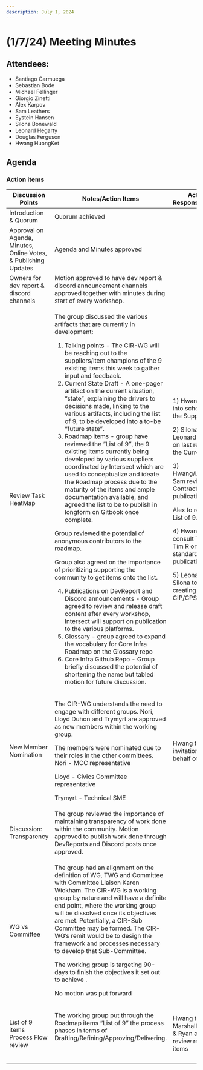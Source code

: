```yaml
---
description: July 1, 2024
---
```


# (1/7/24) Meeting Minutes

## Attendees:

* Santiago Carmuega
* Sebastian Bode
* Michael Fellinger
* Giorgio Zinetti
* Alex Karpov
* Sam Leathers
* Eystein Hansen
* Silona Bonewald
* Leonard Hegarty
* Douglas Ferguson
* Hwang HuongKet

## Agenda

### Action items

<table><thead><tr><th width="218">Discussion Points</th><th width="349">Notes/Action Items</th><th>Actions: Responsible/None</th></tr></thead><tbody><tr><td>Introduction &#x26; Quorum</td><td>Quorum achieved</td><td><br></td></tr><tr><td>Approval on Agenda, Minutes, Online Votes, &#x26; Publishing Updates</td><td>Agenda and Minutes approved</td><td><br></td></tr><tr><td>Owners for dev report &#x26; discord channels</td><td>Motion approved to have dev report &#x26; discord announcement channels approved together with minutes during start of every workshop.</td><td><br></td></tr><tr><td>Review Task HeatMap</td><td><p>The group discussed the various artifacts that are currently in development:</p><ol><li>Talking points - The CIR-WG will be reaching out to the suppliers/item champions of the 9 existing items this week to gather input and feedback. </li><li>Current State Draft - A one-pager artifact on the current situation, “state”, explaining the drivers to decisions made, linking to the various artifacts, including the list of 9, to be developed into a to-be “future state”. </li><li>Roadmap items - group have reviewed the “List of 9”, the 9 existing items currently being developed by various suppliers coordinated by Intersect which are used to conceptualize and ideate the Roadmap process due to the maturity of the items and ample documentation available, and agreed the list to be to publish in longform on Gitbook once complete.</li></ol><p>Group reviewed the potential of anonymous contributors to the roadmap.</p><p>Group also agreed on the importance of prioritizing supporting the community to get items onto the list.</p><ol start="4"><li>Publications on DevReport and Discord announcements - Group agreed to review and release draft content after every workshop, Intersect will support on publication to the various platforms. </li><li>Glossary - group agreed to expand the vocabulary for Core Infra Roadmap on the Glossary repo</li><li>Core Infra Github Repo - Group briefly discussed the potential of shortening the name but tabled motion for future discussion.</li></ol></td><td><p>1) Hwang to look into schedule with the Suppliers</p><p>2) Silona &#x26; Sam &#x26; Leonard to work on last review on the Current State </p><p>3) Hwang/Leonard/ Sam review ZkP Contract before publication.</p><p>Alex to review the List of 9.</p><p>4) Hwang to consult Tim H &#x26; Tim R on the standard for publication</p><p>5) Leonard/Sam/ Silona to start with creating draft for CIP/CPS</p></td></tr><tr><td>New Member Nomination</td><td><p>The CIR-WG understands the need to engage with different groups. Nori, Lloyd Duhon and Trymyrt are approved as new members within the working group. </p><p>The members were nominated due to their roles in the other committees.<br>Nori - MCC representative</p><p>Lloyd - Civics Committee representative</p><p>Trymyrt - Technical SME</p></td><td>Hwang to send out invitations on behalf of CIR-WG</td></tr><tr><td>Discussion: Transparency</td><td>The group reviewed the importance of maintaining transparency of work done within the community. Motion approved to publish work done through DevReports and Discord posts once approved.</td><td><br></td></tr><tr><td>WG vs Committee</td><td><p>The group had an alignment on the definition of WG, TWG and Committee with Committee Liaison Karen Wickham. The CIR-WG is a working group by nature and will have a definite end point, where the working group will be dissolved once its objectives are met. Potentially, a CIR-Sub Committee may be formed. The CIR-WG’s remit would be to design the framework and processes necessary to develop that Sub-Committee.</p><p></p><p>The working group is targeting 90-days to finish the objectives it set out to achieve .<br></p><p>No motion was put forward </p></td><td><br></td></tr><tr><td>List of 9 items Process Flow review</td><td><p>The working group put through the Roadmap items “List of 9” the process phases in terms of Drafting/Refining/Approving/Delivering.</p><p><br></p></td><td>Hwang to invite Marshall, Christian &#x26; Ryan as guest to review relevant items</td></tr></tbody></table>

